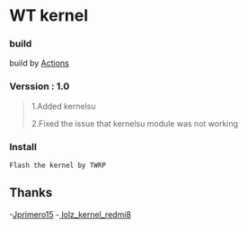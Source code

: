 # WT kernel
### build
build by [Actions](https://github.com/Effectae/WT-Kernel-Action)
### Verssion : 1.0
> 1.Added kernelsu
> 
> 2.Fixed the issue that kernelsu module was not working
### Install
```
Flash the kernel by TWRP
```
## Thanks

-[Jprimero15](https://github.com/Jprimero15)
-[ lolz_kernel_redmi8](https://github.com/Jprimero15/lolz_kernel_redmi8)
